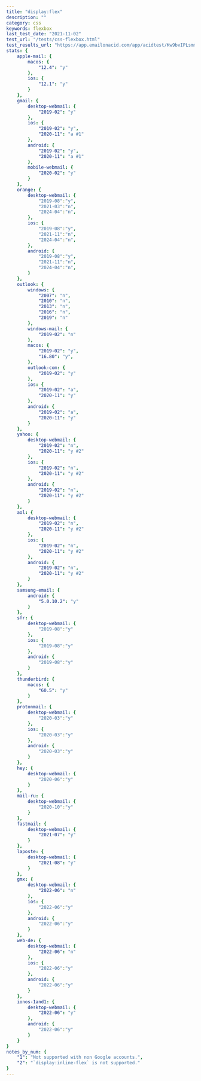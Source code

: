 ```yaml
---
title: "display:flex"
description: ""
category: css
keywords: flexbox
last_test_date: "2021-11-02"
test_url: "/tests/css-flexbox.html"
test_results_url: "https://app.emailonacid.com/app/acidtest/Kw9bvIPLsmmwVoXhbXpIu1FM31v4nV2KXMaEvPQPezSO9/list"
stats: {
	apple-mail: {
		macos: {
			"12.4": "y"
		},
		ios: {
			"12.1": "y"
		}
	},
	gmail: {
		desktop-webmail: {
			"2019-02": "y"
		},
		ios: {
            "2019-02": "y",
			"2020-11": "a #1"
		},
		android: {
            "2019-02": "y",
			"2020-11": "a #1"
		},
        mobile-webmail: {
            "2020-02": "y"
        }
	},
    orange: {
        desktop-webmail: {
            "2019-08":"y",
            "2021-03":"n",
            "2024-04":"n",
        },
        ios: {
            "2019-08":"y",
            "2021-11":"n",
            "2024-04":"n",
        },
        android: {
            "2019-08":"y",
            "2021-11":"n",
            "2024-04":"n",
        }
    },
	outlook: {
		windows: {
			"2007": "n",
			"2010": "n",
			"2013": "n",
			"2016": "n",
			"2019": "n"
		},
		windows-mail: {
			"2019-02": "n"
		},
		macos: {
			"2019-02": "y",
			"16.80": "y",
		},
		outlook-com: {
			"2019-02": "y"
		},
		ios: {
            "2019-02": "a",
			"2020-11": "y"
		},
		android: {
			"2019-02": "a",
            "2020-11": "y"
		}
	},
	yahoo: {
		desktop-webmail: {
			"2019-02": "n",
            "2020-11": "y #2"
		},
		ios: {
			"2019-02": "n",
            "2020-11": "y #2"
		},
		android: {
            "2019-02": "n",
			"2020-11": "y #2"
		}
	},
	aol: {
		desktop-webmail: {
			"2019-02": "n",
            "2020-11": "y #2"
		},
		ios: {
			"2019-02": "n",
            "2020-11": "y #2"
		},
		android: {
			"2019-02": "n",
            "2020-11": "y #2"
		}
	},
	samsung-email: {
		android: {
			"5.0.10.2": "y"
		}
	},
    sfr: {
        desktop-webmail: {
            "2019-08":"y"
        },
        ios: {
            "2019-08":"y"
        },
        android: {
            "2019-08":"y"
        }
    },
	thunderbird: {
		macos: {
			"60.5": "y"
		}
	},
    protonmail: {
        desktop-webmail: {
            "2020-03":"y"
        },
        ios: {
            "2020-03":"y"
        },
        android: {
            "2020-03":"y"
        }
    },
    hey: {
        desktop-webmail: {
            "2020-06":"y"
        }
    },
    mail-ru: {
        desktop-webmail: {
            "2020-10":"y"
        }
    },
	fastmail: {
		desktop-webmail: {
			"2021-07": "y"
		}
	},
    laposte: {
        desktop-webmail: {
            "2021-08": "y"
        }
    },
    gmx: {
        desktop-webmail: {
            "2022-06": "n"
        },
        ios: {
            "2022-06":"y"
        },
        android: {
            "2022-06":"y"
        }
    },
    web-de: {
        desktop-webmail: {
            "2022-06": "n"
        },
        ios: {
            "2022-06":"y"
        },
        android: {
            "2022-06":"y"
        }
    },
    ionos-1and1: {
        desktop-webmail: {
            "2022-06": "y"
        },
        android: {
            "2022-06":"y"
        }
    }
}
notes_by_num: {
	"1": "Not supported with non Google accounts.",
    "2": "`display:inline-flex` is not supported."
}
---
```

